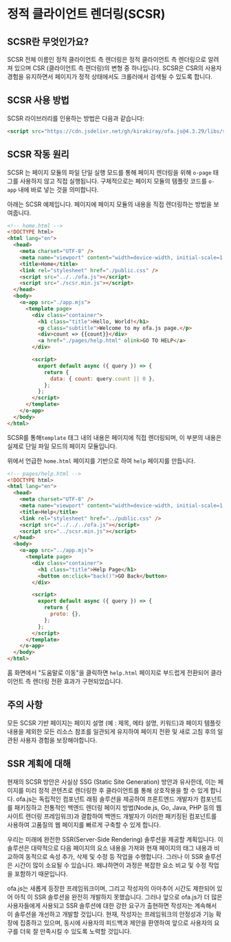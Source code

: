 # 정적 클라이언트 렌더링(SCSR)

## SCSR란 무엇인가요?

SCSR 전체 이름인 정적 클라이언트 측 렌더링은 정적 클라이언트 측 렌더링으로 알려져 있으며 CSR (클라이언트 측 렌더링)의 변형 중 하나입니다. SCSR은 CSR의 사용자 경험을 유지하면서 페이지가 정적 상태에서도 크롤러에서 검색될 수 있도록 합니다.

## SCSR 사용 방법

SCSR 라이브러리를 인용하는 방법은 다음과 같습니다:

```html
<script src="https://cdn.jsdelivr.net/gh/kirakiray/ofa.js@4.3.29/libs/scsr/dist/scsr.min.js"></script>
```

## SCSR 작동 원리

SCSR 는 페이지 모듈의 파일 단일 실행 모드를 통해 페이지 렌더링을 위해 `o-page` 태그를 사용하지 않고 직접 실행됩니다. 구체적으로는 페이지 모듈의 템플릿 코드를 `o-app` 내에 바로 넣는 것을 의미합니다.

아래는 SCSR 예제입니다. 페이지에 페이지 모듈의 내용을 직접 렌더링하는 방법을 보여줍니다.

```html
<!-- home.html -->
<!DOCTYPE html>
<html lang="en">
  <head>
    <meta charset="UTF-8" />
    <meta name="viewport" content="width=device-width, initial-scale=1.0" />
    <title>Home</title>
    <link rel="stylesheet" href="./public.css" />
    <script src="../../ofa.js"></script>
    <script src="./scsr.min.js"></script>
  </head>
  <body>
    <o-app src="./app.mjs">
      <template page>
        <div class="container">
          <h1 class="title">Hello, World!</h1>
          <p class="subtitle">Welcome to my ofa.js page.</p>
          <div>count => {{count}}</div>
          <a href="./pages/help.html" olink>GO TO HELP</a>
        </div>

        <script>
          export default async ({ query }) => {
            return {
              data: { count: query.count || 0 },
            };
          };
        </script>
      </template>
    </o-app>
  </body>
</html>
```

SCSR를 통해`template` 태그 내의 내용은 페이지에 직접 렌더링되며, 이 부분의 내용은 실제로 단일 파일 모드의 페이지 모듈입니다.

위에서 언급한 `home.html` 페이지를 기반으로 하여 `help` 페이지를 만듭니다.

```html
<!-- pages/help.html -->
<!DOCTYPE html>
<html lang="en">
  <head>
    <meta charset="UTF-8" />
    <meta name="viewport" content="width=device-width, initial-scale=1.0" />
    <title>Help</title>
    <link rel="stylesheet" href="../public.css" />
    <script src="../../../ofa.js"></script>
    <script src="../scsr.min.js"></script>
  </head>
  <body>
    <o-app src="../app.mjs">
      <template page>
        <div class="container">
          <h1 class="title">Help Page</h1>
          <button on:click="back()">GO Back</button>
        </div>

        <script>
          export default async ({ query }) => {
            return {
              proto: {},
            };
          };
        </script>
      </template>
    </o-app>
  </body>
</html>

```

홈 화면에서 "도움말로 이동"을 클릭하면 `help.html` 페이지로 부드럽게 전환되어 클라이언트 측 렌더링 전환 효과가 구현되었습니다.

## 주의 사항

모든 SCSR 기반 페이지는 페이지 설명 (예 : 제목, 메타 설명, 키워드)과 페이지 템플릿 내용을 제외한 모든 리소스 참조를 일관되게 유지하여 페이지 전환 및 새로 고침 후의 일관된 사용자 경험을 보장해야합니다.

## SSR 계획에 대해

현재의 SCSR 방안은 사실상 SSG (Static Site Generation) 방안과 유사한데, 이는 페이지를 미리 정적 콘텐츠로 렌더링한 후 클라이언트를 통해 상호작용을 할 수 있게 합니다. ofa.js는 독립적인 컴포넌트 래핑 솔루션을 제공하여 프론트엔드 개발자가 컴포넌트를 패키징하고 전통적인 백엔드 렌더링 페이지 방법(Node.js, Go, Java, PHP 등의 웹 사이트 렌더링 프레임워크)과 결합하여 백엔드 개발자가 이러한 패키징된 컴포넌트를 사용하여 고품질의 웹 페이지를 빠르게 구축할 수 있게 합니다.

우리는 미래에 완전한 SSR(Server-Side Rendering) 솔루션을 제공할 계획입니다. 이 솔루션은 대략적으로 다음 페이지의 요소 내용을 가져와 현재 페이지의 태그 내용과 비교하여 동적으로 속성 추가, 삭제 및 수정 등 작업을 수행합니다. 그러나 이 SSR 솔루션은 시간이 많이 소요될 수 있습니다. 왜냐하면이 과정은 복잡한 요소 비교 및 수정 작업을 포함하기 때문입니다.

ofa.js는 새롭게 등장한 프레임워크이며, 그리고 작성자의 아마추어 시간도 제한되어 있어 아직 이 SSR 솔루션을 완전히 개발하지 못했습니다. 그러나 앞으로 ofa.js가 더 많은 사용자들에게 사용되고 SSR 솔루션에 대한 강한 요구가 출현하면 작성자는 계속해서 이 솔루션을 개선하고 개발할 것입니다. 현재, 작성자는 프레임워크의 안정성과 기능 확장에 집중하고 있으며, 동시에 사용자의 피드백과 제안을 환영하여 앞으로 사용자의 요구를 더욱 잘 만족시킬 수 있도록 노력할 것입니다.